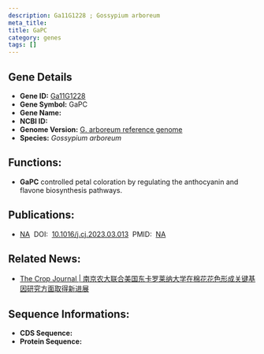 ```yaml
---
description: Ga11G1228 ; Gossypium arboreum
meta_title:
title: GaPC
category: genes
tags: []
---
```


## Gene Details
- **Gene ID:**	[Ga11G1228](Ga11G1228)
- **Gene Symbol:** GaPC
- **Gene Name:** 
- **NCBI ID:** [](https://www.ncbi.nlm.nih.gov/gene/?term=)
- **Genome Version:** [G. arboreum reference genome ]()
- **Species:** *Gossypium arboreum*

## Functions:
   - **GaPC** controlled petal coloration by regulating the anthocyanin and flavone biosynthesis pathways.

## Publications:
   - [NA]( https://www.sciencedirect.com/science/article/pii/S2214514123000442#b0080)&nbsp;&nbsp;DOI:&nbsp;&nbsp;[10.1016/j.cj.2023.03.013](https://www.sciencedirect.com/science/article/pii/S2214514123000442#b0080)&nbsp;&nbsp;PMID:&nbsp;&nbsp;[NA](https://pubmed.ncbi.nlm.nih.gov/NA/)

## Related News:
   - [The Crop Journal | 南京农大联合美国东卡罗莱纳大学在棉花花色形成关键基因研究方面取得新进展](https://mp.weixin.qq.com/s/83ui7Bi5vXJzgpatbDVFOQ)

## Sequence Informations:
- **CDS Sequence:**
- **Protein Sequence:**
